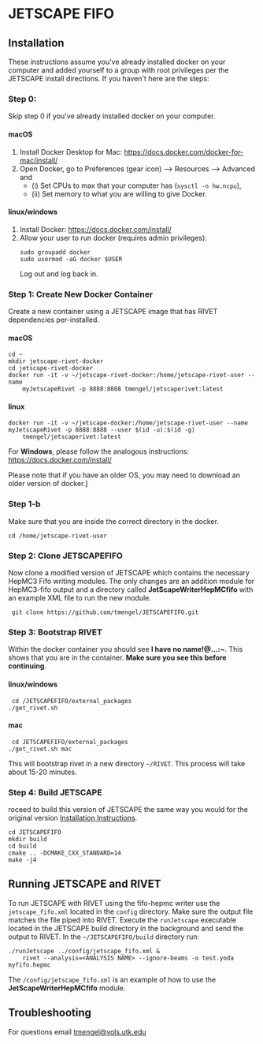 # JETSCAPE FIFO

## Installation
These instructions assume you've already installed docker on your computer and added yourself to a group with root privileges per the
JETSCAPE install directions. If you haven't here are the steps:
### Step 0: 
Skip step 0 if you've already installed docker on your computer. 
 #### macOS

1. Install Docker Desktop for Mac: https://docs.docker.com/docker-for-mac/install/
2. Open Docker, go to Preferences (gear icon) --> Resources --> Advanced and
    - (i) Set CPUs to max that your computer has (`sysctl -n hw.ncpu`),
    - (ii) Set memory to what you are willing to give Docker.

 #### linux/windows

1. Install Docker: https://docs.docker.com/install/
2. Allow your user to run docker (requires admin privileges):
    ```
    sudo groupadd docker
    sudo usermod -aG docker $USER
    ```
    Log out and log back in.

### Step 1: Create  New Docker Container
 Create a new container using a JETSCAPE image that has RIVET dependencies per-installed.
 #### macOS
```
cd ~
mkdir jetscape-rivet-docker
cd jetscape-rivet-docker
docker run -it -v ~/jetscape-rivet-docker:/home/jetscape-rivet-user --name 
    myJetscapeRivet -p 8888:8888 tmengel/jetscaperivet:latest
```

 #### linux
```
docker run -it -v ~/jetscape-docker:/home/jetscape-rivet-user --name myJetscapeRivet -p 8888:8888 --user $(id -u):$(id -g) 
    tmengel/jetscaperivet:latest
```

For **Windows**, please follow the analogous instructions: https://docs.docker.com/install/

Please note that if you have an older OS, you may need to download an older version of docker.]

### Step 1-b 
Make sure that you are inside the correct directory in the docker.  
```
cd /home/jetscape-rivet-user
```

### Step 2: Clone JETSCAPEFIFO
Now clone a modified version of JETSCAPE which contains the necessary HepMC3 Fifo writing modules. The only changes are an addition module for HepMC3-fifo output and a directory called **JetScapeWriterHepMCfifo** with an example XML file to run the new module.

```
 git clone https://github.com/tmengel/JETSCAPEFIFO.git
 ```

### Step 3: Bootstrap RIVET
Within the docker container you should see **I have no name!@...:~**. This shows that you are in the container. **Make sure you see this before continuing**.

#### linux/windows
```
 cd /JETSCAPEFIFO/external_packages
./get_rivet.sh
```
#### mac
```
 cd JETSCAPEFIFO/external_packages
./get_rivet.sh mac
```
This will bootstrap rivet in a new directory `~/RIVET`. This process will take about 15-20 minutes. 

### Step 4: Build JETSCAPE
roceed to build this version of JETSCAPE the same way you would for the original version [Installation Instructions](https://github.com/JETSCAPE/JETSCAPE/wiki/Doc.Installation).

```
cd JETSCAPEFIFO
mkdir build
cd build
cmake .. -DCMAKE_CXX_STANDARD=14
make -j4
```
## Running JETSCAPE and RIVET
To run JETSCAPE with RIVET using the fifo-hepmc writer use the `jetscape_fifo.xml` located in the `config` directory.
Make sure the output file matches the file piped into RIVET. Execute the `runJetscape` executable located in the JETSCAPE build directory in the background and send the output to RIVET. In the `~/JETSCAPEFIFO/build` directory run:
```
./runJetscape ../config/jetscape_fifo.xml & 
    rivet --analysis=<ANALYSIS NAME> --ignore-beams -o test.yoda myfifo.hepmc
```
The `/config/jetscape_fifo.xml` is an example of how to use the **JetScapeWriterHepMCfifo** module.


## Troubleshooting
For questions email tmengel@vols.utk.edu
